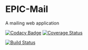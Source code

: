 # EPIC-Mail
A mailing web application

[![Codacy Badge](https://api.codacy.com/project/badge/Grade/6650d18631a1434599f13e02d22c1919)](https://app.codacy.com/app/nkpremices/EPIC-Mail?utm_source=github.com&utm_medium=referral&utm_content=nkpremices/EPIC-Mail&utm_campaign=Badge_Grade_Dashboard)
[![Coverage Status](https://coveralls.io/repos/github/nkpremices/EPIC-Mail/badge.svg?branch=develop)](https://coveralls.io/github/nkpremices/EPIC-Mail?branch=develop)

[![Build Status](https://travis-ci.com/nkpremices/EPIC-Mail.svg?branch=back-end)](https://travis-ci.com/nkpremices/EPIC-Mail)